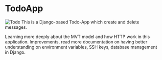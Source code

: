 # TodoApp

![Todo](https://user-images.githubusercontent.com/97604886/155437263-6f212534-588f-404c-92e1-00d5d1fe8ea6.png)
This is a Django-based Todo-App which create and delete messages.

Learning more deeply about the MVT model and how HTTP work in this application. Improvements, read more documentation on having better understanding on environment variables, SSH keys, database management in Django.
